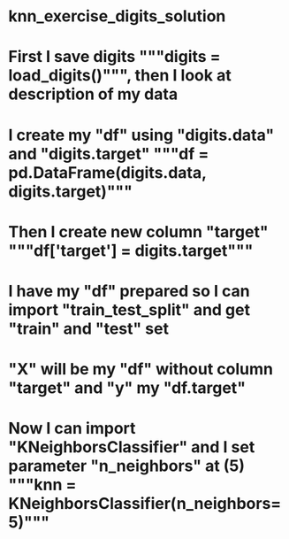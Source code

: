# knn_exercise_digits_solution
# First I save digits """digits = load_digits()""", then I look at description of my data 
# I create my "df" using "digits.data" and "digits.target" """df = pd.DataFrame(digits.data, digits.target)"""
# Then I create new column "target" """df['target'] = digits.target"""
# I have my "df" prepared so I can import "train_test_split" and get "train" and "test" set 
# "X" will be my "df" without column "target" and "y" my "df.target"
# Now I can import "KNeighborsClassifier" and I set parameter "n_neighbors" at (5) """knn = KNeighborsClassifier(n_neighbors=5)"""
